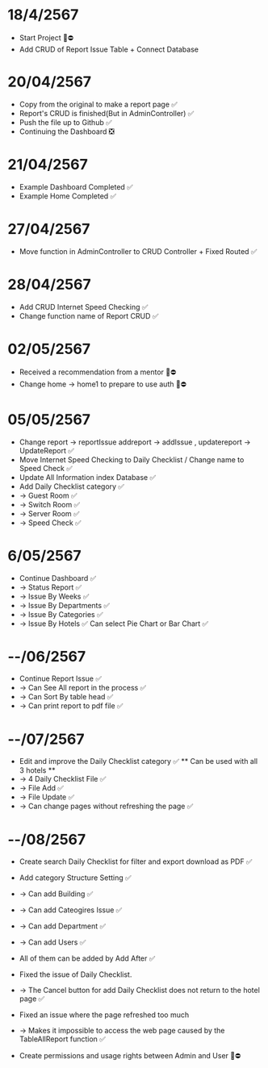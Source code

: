 # 18/4/2567

-   Start Project 🚧⛔
-   Add CRUD of Report Issue Table + Connect Database

# 20/04/2567

-   Copy from the original to make a report page ✅
-   Report's CRUD is finished(ฺBut in AdminController) ✅
-   Push the file up to Github ✅
-   Continuing the Dashboard ❎

# 21/04/2567

-   Example Dashboard Completed ✅
-   Example Home Completed ✅

# 27/04/2567

-   Move function in AdminController to CRUD Controller + Fixed Routed ✅

# 28/04/2567

-   Add CRUD Internet Speed Checking ✅
-   Change function name of Report CRUD ✅

# 02/05/2567

-   Received a recommendation from a mentor 🚧⛔
-   Change home -> home1 to prepare to use auth 🚧⛔

# 05/05/2567

-   Change report -> reportIssue addreport -> addIssue , updatereport -> UpdateReport ✅
-   Move Internet Speed Checking to Daily Checklist / Change name to Speed Check ✅
-   Update All Information index Database ✅
-   Add Daily Checklist category ✅
-   -> Guest Room ✅
-   -> Switch Room ✅
-   -> Server Room ✅
-   -> Speed Check ✅

# 6/05/2567

-   Continue Dashboard ✅
-   -> Status Report ✅
-   -> Issue By Weeks ✅
-   -> Issue By Departments ✅
-   -> Issue By Categories ✅
-   -> Issue By Hotels ✅
    Can select Pie Chart or Bar Chart ✅

# --/06/2567

-   Continue Report Issue ✅
-   -> Can See All report in the process ✅
-   -> Can Sort By table head ✅
-   -> Can print report to pdf file ✅

# --/07/2567

-   Edit and improve the Daily Checklist category ✅
    ** Can be used with all 3 hotels **
-   -> 4 Daily Checklist File ✅
-   -> File Add ✅
-   -> File Update ✅
-   -> Can change pages without refreshing the page ✅

# --/08/2567

-   Create search Daily Checklist for filter and export download as PDF ✅
-   Add category Structure Setting ✅
-   -> Can add Building ✅
-   -> Can add Cateogires Issue ✅
-   -> Can add Department ✅
-   -> Can add Users ✅
-   All of them can be added by Add After ✅

-   Fixed the issue of Daily Checklist.
-   -> The Cancel button for add Daily Checklist does not return to the hotel page ✅
-   Fixed an issue where the page refreshed too much
-   -> Makes it impossible to access the web page caused by the TableAllReport function ✅
-   Create permissions and usage rights between Admin and User 🚧⛔
